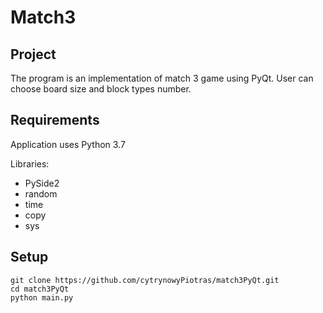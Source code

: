 # Match3

## Project
The program is an implementation of match 3 game using PyQt. User can choose board size and block types number.

## Requirements
Application uses Python 3.7

Libraries:
- PySide2
- random
- time
- copy
- sys

## Setup
```
git clone https://github.com/cytrynowyPiotras/match3PyQt.git
cd match3PyQt
python main.py
```